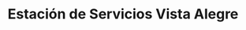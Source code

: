 ---
title: "Estación de Servicios Vista Alegre"
url: /caracas/estacion-de-servicios-vista-alegre-av-san-martin/
shop: Autoteile
---